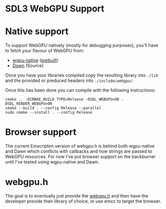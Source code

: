 # SDL3 WebGPU Support

# Native support
To support WebGPU natively (mostly for debugging purposes), you'll have to fetch your flavour of WebGPU from:

- [wgpu-native](https://github.com/gfx-rs/wgpu-native) ([prebuilt](https://github.com/gfx-rs/wgpu-native/releases/))
- [Dawn](https://dawn.googlesource.com/dawn) (Source)

Once you have your libraries compiled copy the resulting library into `./lib` and the provided or preduced headers into `./include/webgpu/`.

Once this has been done you can compile with the following instructions:

```
cmake .. -DCMAKE_BUILD_TYPE=Release -DSDL_WEBGPU=ON -DSDL_RENDER_WEBGPU=ON
cmake --build . --config Release --parallel
sudo cmake --install . --config Release
```

# Browser support
The current Emscripten version of webgpu.h is behind both wgpu-native and Dawn which conflicts with callbacks and how strings are passed to WebGPU resources.
For now I've put browser support on the backburner until I've tested using wgpu-native and Dawn.

# webgpu.h
The goal is to eventually just provide the [webgpu.h](https://github.com/webgpu-native/webgpu-headers/blob/main/webgpu.h) and then have the developer provide their library of choice, or use emcc to target the browser.
